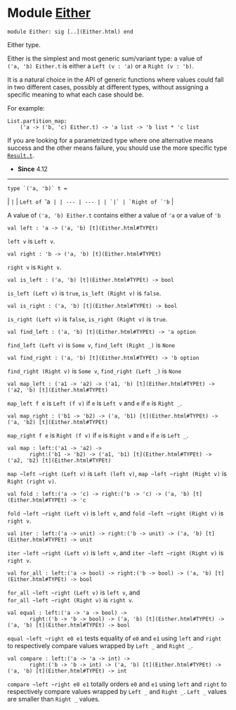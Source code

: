 # Module [Either](type_Either.html)


```
module Either: sig [..](Either.html) end
```


Either type.


Either is the simplest and most generic sum/variant type:
 a value of `('a, 'b) Either.t` is either a `Left (v : 'a)`
 or a `Right (v : 'b)`.


It is a natural choice in the API of generic functions where values
 could fall in two different cases, possibly at different types,
 without assigning a specific meaning to what each case should be.


For example:



```
List.partition_map:
    ('a -> ('b, 'c) Either.t) -> 'a list -> 'b list * 'c list
```

If you are looking for a parametrized type where
 one alternative means success and the other means failure,
 you should use the more specific type [`Result.t`](Result.html#TYPEt).



* **Since** 4.12




---


```
type `('a, 'b)` t = 
```


| `|` | `Left of `'a`` |
| --- | --- |
| `|` | `Right of `'b`` |



A value of `('a, 'b) Either.t` contains
 either a value of `'a` or a value of `'b`




```
val left : 'a -> ('a, 'b) [t](Either.html#TYPEt)
```


`left v` is `Left v`.




```
val right : 'b -> ('a, 'b) [t](Either.html#TYPEt)
```


`right v` is `Right v`.




```
val is_left : ('a, 'b) [t](Either.html#TYPEt) -> bool
```


`is_left (Left v)` is `true`, `is_left (Right v)` is `false`.




```
val is_right : ('a, 'b) [t](Either.html#TYPEt) -> bool
```


`is_right (Left v)` is `false`, `is_right (Right v)` is `true`.




```
val find_left : ('a, 'b) [t](Either.html#TYPEt) -> 'a option
```


`find_left (Left v)` is `Some v`, `find_left (Right _)` is `None`




```
val find_right : ('a, 'b) [t](Either.html#TYPEt) -> 'b option
```


`find_right (Right v)` is `Some v`, `find_right (Left _)` is `None`




```
val map_left : ('a1 -> 'a2) -> ('a1, 'b) [t](Either.html#TYPEt) -> ('a2, 'b) [t](Either.html#TYPEt)
```


`map_left f e` is `Left (f v)` if `e` is `Left v`
 and `e` if `e` is `Right _`.




```
val map_right : ('b1 -> 'b2) -> ('a, 'b1) [t](Either.html#TYPEt) -> ('a, 'b2) [t](Either.html#TYPEt)
```


`map_right f e` is `Right (f v)` if `e` is `Right v`
 and `e` if `e` is `Left _`.




```
val map : left:('a1 -> 'a2) ->  
       right:('b1 -> 'b2) -> ('a1, 'b1) [t](Either.html#TYPEt) -> ('a2, 'b2) [t](Either.html#TYPEt)
```


`map ~left ~right (Left v)` is `Left (left v)`,
 `map ~left ~right (Right v)` is `Right (right v)`.




```
val fold : left:('a -> 'c) -> right:('b -> 'c) -> ('a, 'b) [t](Either.html#TYPEt) -> 'c
```


`fold ~left ~right (Left v)` is `left v`, and
 `fold ~left ~right (Right v)` is `right v`.




```
val iter : left:('a -> unit) -> right:('b -> unit) -> ('a, 'b) [t](Either.html#TYPEt) -> unit
```


`iter ~left ~right (Left v)` is `left v`, and
 `iter ~left ~right (Right v)` is `right v`.




```
val for_all : left:('a -> bool) -> right:('b -> bool) -> ('a, 'b) [t](Either.html#TYPEt) -> bool
```


`for_all ~left ~right (Left v)` is `left v`, and
 `for_all ~left ~right (Right v)` is `right v`.




```
val equal : left:('a -> 'a -> bool) ->  
       right:('b -> 'b -> bool) -> ('a, 'b) [t](Either.html#TYPEt) -> ('a, 'b) [t](Either.html#TYPEt) -> bool
```


`equal ~left ~right e0 e1` tests equality of `e0` and `e1` using `left`
 and `right` to respectively compare values wrapped by `Left _` and
 `Right _`.




```
val compare : left:('a -> 'a -> int) ->  
       right:('b -> 'b -> int) -> ('a, 'b) [t](Either.html#TYPEt) -> ('a, 'b) [t](Either.html#TYPEt) -> int
```


`compare ~left ~right e0 e1` totally orders `e0` and `e1` using `left` and
 `right` to respectively compare values wrapped by `Left _` and `Right _`.
 `Left _` values are smaller than `Right _` values.



